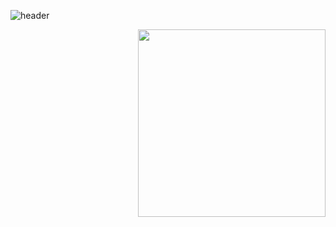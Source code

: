 <div style="width: 10px;"></div>

![header](https://capsule-render.vercel.app/api?type=waving&color=auto&height=220&section=header&text=Ferdy%20%E4%BC%AF%E7%88%B5&fontSize=60&animation=fadeIn&fontAlignY=38&desc=I%27m%20Mobile%20App%20Developer&descAlignY=51&descAlign=62)
<div style="width: 10px;"></div>

<img align="right" width="300" src="https://i.imgur.com/ugWb6BU.gif" />
